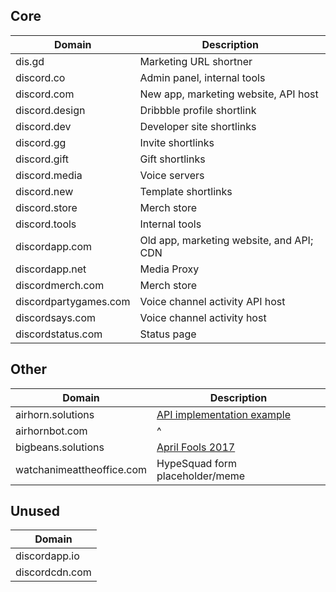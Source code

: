 ## Core

| Domain                | Description                              |
|-----------------------|------------------------------------------|
| dis.gd                | Marketing URL shortner                   |
| discord.co            | Admin panel, internal tools              |
| discord.com           | New app, marketing website, API host     |
| discord.design        | Dribbble profile shortlink               |
| discord.dev           | Developer site shortlinks                |
| discord.gg            | Invite shortlinks                        |
| discord.gift          | Gift shortlinks                          |
| discord.media         | Voice servers                            |
| discord.new           | Template shortlinks                      |
| discord.store         | Merch store                              |
| discord.tools         | Internal tools                           |
| discordapp.com        | Old app, marketing website, and API; CDN |
| discordapp.net        | Media Proxy                              |
| discordmerch.com      | Merch store                              |
| discordpartygames.com | Voice channel activity API host          |
| discordsays.com       | Voice channel activity host              |
| discordstatus.com     | Status page                              |

## Other

| Domain                    | Description                                                         |
|---------------------------|---------------------------------------------------------------------|
| airhorn.solutions         | [API implementation example](https://github.com/discord/airhornbot) |
| airhornbot.com            | ^                                                                   |
| bigbeans.solutions        | [April Fools 2017](https://youtu.be/9Z4GW6Vd6NI)                    |
| watchanimeattheoffice.com | HypeSquad form placeholder/meme                                     |

## Unused

| Domain         |
|----------------|
| discordapp.io  |
| discordcdn.com |
